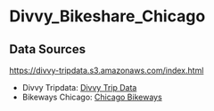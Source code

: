 # Divvy_Bikeshare_Chicago

## Data Sources
https://divvy-tripdata.s3.amazonaws.com/index.html
- Divvy Tripdata: [Divvy Trip Data](https://divvy-tripdata.s3.amazonaws.com/index.html)
- Bikeways Chicago: [Chicago Bikeways](https://data.cityofchicago.org/Transportation/Bike-Routes/3w5d-sru8)
